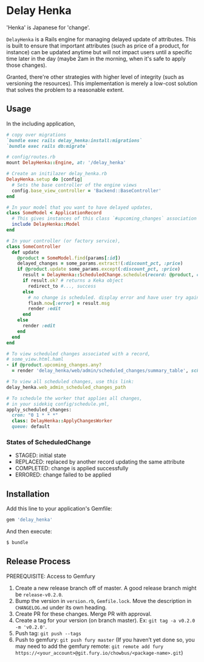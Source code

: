 # Delay Henka

'Henka' is Japanese for 'change'.

`DelayHenka` is a Rails engine for managing delayed update of attributes. This is built to ensure that important attributes (such as price of a product, for instance) can be updated anytime but will not impact users until a specific time later in the day (maybe 2am in the morning, when it's safe to apply those changes).

Granted, there're other strategies with higher level of integrity (such as versioning the resources). This implementation is merely a low-cost solution that solves the problem to a reasonable extent.

## Usage

In the including application,
```ruby
# copy over migrations
`bundle exec rails delay_henka:install:migrations`
`bundle exec rails db:migrate`

# config/routes.rb
mount DelayHenka::Engine, at: '/delay_henka'

# Create an initilazer delay_henka.rb
DelayHenka.setup do |config|
  # Sets the base controller of the engine views
  config.base_view_controller = 'Backend::BaseController'
end

# In your model that you want to have delayed updates,
class SomeModel < ApplicationRecord
  # This gives instances of this class `#upcoming_changes` association with staged ScheduledChange
  include DelayHenka::Model
end

# In your controller (or factory service),
class SomeController
  def update
    @product = SomeModel.find(params[:id])
    delayed_changes = some_params.extract!(:discount_pct, :price)
    if @product.update some_params.except(:discount_pct, :price)
      result = DelayHenka::ScheduledChange.schedule(record: @product, changes: delayed_changes, by_id: current_user.id)
      if result.ok? # returns a Keka object
        redirect_to #..., success
      else
        # no change is scheduled. display error and have user try again.
        flash.now[:error] = result.msg
        render :edit
      end
    else
      render :edit
    end
  end
end

# To view scheduled changes associated with a record,
# some_view.html.haml
- if @product.upcoming_changes.any?
  = render 'delay_henka/web/admin/scheduled_changes/summary_table', scheduled_changes: @product.upcoming_changes

# To view all scheduled changes, use this link:
delay_henka.web_admin_scheduled_changes_path

# To schedule the worker that applies all changes,
# in your sidekiq config/schedule.yml,
apply_scheduled_changes:
  cron: "0 1 * * *"
  class: DelayHenka::ApplyChangesWorker
  queue: default
```

### States of ScheduledChange

* STAGED:     initial state
* REPLACED:   replaced by another record updating the same attribute
* COMPLETED:  change is applied successfully
* ERRORED:    change failed to be applied

## Installation
Add this line to your application's Gemfile:

```ruby
gem 'delay_henka'
```

And then execute:
```bash
$ bundle
```

## Release Process

PREREQUISITE: Access to Gemfury

1. Create a new release branch off of master. A good release branch might be `release-v0.2.0`.
2. Bump the version in `version.rb`, `Gemfile.lock`. Move the description in `CHANGELOG.md` under its own heading.
3. Create PR for these changes. Merge PR with approval.
4. Create a tag for your version (on branch master). Ex: `git tag -a v0.2.0 -m 'v0.2.0'`.
5. Push tag: `git push --tags`
6. Push to gemfury: `git push fury master` (If you haven’t yet done so, you may need to add the gemfury remote: `git remote add fury https://<your_account>@git.fury.io/chowbus/<package-name>.git`)

